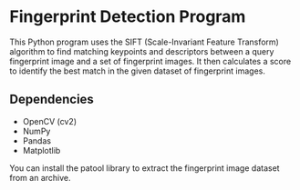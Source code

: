 
# Fingerprint Detection Program

This Python program uses the SIFT (Scale-Invariant Feature Transform) algorithm to find matching keypoints and descriptors between a query fingerprint image and a set of fingerprint images. It then calculates a score to identify the best match in the given dataset of fingerprint images.

## Dependencies

- OpenCV (cv2)
- NumPy
- Pandas
- Matplotlib

You can install the patool library to extract the fingerprint image dataset from an archive.
